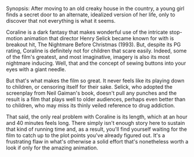 Synopsis: After moving to an old creaky house in the country, a young girl finds a secret door to an alternate, idealized version of her life, only to discover that not everything is what it seems.

Coraline is a dark fantasy that makes wonderful use of the intricate stop-motion animation that director Henry Selick became known for with is breakout hit, The Nightmare Before Christmas (1993). But, despite its PG rating, Coraline is definitely not for children that scare easily. Indeed, some of the film's greatest, and most imaginative, imagery is also its most nightmare inducing. Well, that and the concept of sewing buttons into your eyes with a giant needle.

But that's what makes the film so great. It never feels like its playing down to children, or censoring itself for their sake. Selick, who adopted the screenplay from Neil Gaiman's book, doesn't pull any punches and the result is a film that plays well to older audiences, perhaps even better than to children, who may miss its thinly veiled reference to drug addiction.

That said, the only real problem with Coraline is its length, which at an hour and 40 minutes feels long. There simply isn't enough story here to sustain that kind of running time and, as a result, you'll find yourself waiting for the film to catch up to the plot points you've already figured out. It's a frustrating flaw in what's otherwise a solid effort that's nonetheless worth a look if only for the amazing animation.
